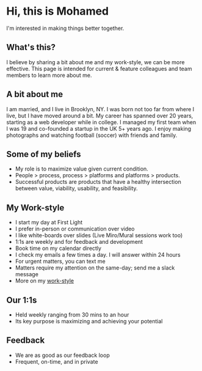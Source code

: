 # Hi, this is Mohamed 
I'm interested in making things better together.

## What's this?
I believe by sharing a bit about me and my work-style, we can be more effective. This page is intended for current & feature colleagues and team members to learn more about me.

## A bit about me
I am married, and I live in Brooklyn, NY. I was born not too far from where I live, but I have moved around a bit. My career has spanned over 20 years, starting as a web developer while in college. I managed my first team when I was 19 and co-founded a startup in the UK 5+ years ago. I enjoy making photographs and watching football (soccer) with friends and family.

## Some of my beliefs
* My role is to maximize value given current condition.
* People > process, process > platforms and platforms > products.
* Successful products are products that have a healthy intersection between value, viability, usability, and feasibility.

## My Work-style
* I start my day at First Light
* I prefer in-person or communication over video
* I like white-boards over slides (Live Miro/Mural sessions work too)
* 1:1s are weekly and for feedback and development
* Book time on my calendar directly
* I check my emails a few times a day. I will answer within 24 hours
* For urgent matters, you can text me
* Matters require my attention on the same-day; send me a slack message
* More on my [work-style](https://app.tealhq.com/work-styles/public/summary/3d1c5a54-41c8-45a6-a751-a4a6bda2fa75)

## Our 1:1s
* Held weekly ranging from 30 mins to an hour
* Its key purpose is maximizing and achieving your potential

## Feedback
* We are as good as our feedback loop
* Frequent, on-time, and in private
